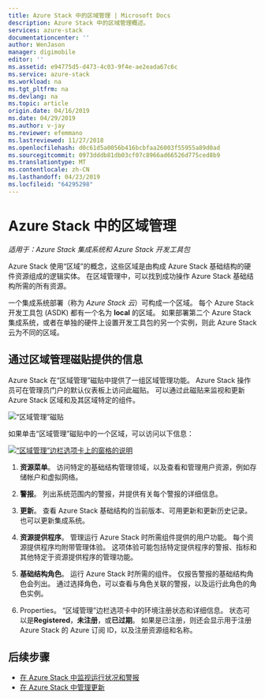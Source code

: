 ```yaml
---
title: Azure Stack 中的区域管理 | Microsoft Docs
description: Azure Stack 中的区域管理概述。
services: azure-stack
documentationcenter: ''
author: WenJason
manager: digimobile
editor: ''
ms.assetid: e94775d5-d473-4c03-9f4e-ae2eada67c6c
ms.service: azure-stack
ms.workload: na
ms.tgt_pltfrm: na
ms.devlang: na
ms.topic: article
origin.date: 04/16/2019
ms.date: 04/29/2019
ms.author: v-jay
ms.reviewer: efemmano
ms.lastreviewed: 11/27/2018
ms.openlocfilehash: d0c61d5a0056b416bcbfaa26003f55955a89d0ad
ms.sourcegitcommit: 0973dddb81db03cf07c8966ad66526d775ced8b9
ms.translationtype: MT
ms.contentlocale: zh-CN
ms.lasthandoff: 04/23/2019
ms.locfileid: "64295298"
---
```

# <a name="region-management-in-azure-stack"></a>Azure Stack 中的区域管理

*适用于：Azure Stack 集成系统和 Azure Stack 开发工具包*

Azure Stack 使用“区域”的概念，这些区域是由构成 Azure Stack 基础结构的硬件资源组成的逻辑实体。 在区域管理中，可以找到成功操作 Azure Stack 基础结构所需的所有资源。

一个集成系统部署（称为 *Azure Stack 云*）可构成一个区域。 每个 Azure Stack 开发工具包 (ASDK) 都有一个名为 **local** 的区域。 如果部署第二个 Azure Stack 集成系统，或者在单独的硬件上设置开发工具包的另一个实例，则此 Azure Stack 云为不同的区域。

## <a name="information-available-through-the-region-management-tile"></a>通过区域管理磁贴提供的信息

Azure Stack 在“区域管理”磁贴中提供了一组区域管理功能。 Azure Stack 操作员可在管理员门户的默认仪表板上访问此磁贴。 可以通过此磁贴来监视和更新 Azure Stack 区域和及其区域特定的组件。

![“区域管理”磁贴](media/azure-stack-region-management/image1.png)

如果单击“区域管理”磁贴中的一个区域，可以访问以下信息：

[![“区域管理”边栏选项卡上的窗格的说明](media/azure-stack-region-management/regionssm.png "“区域管理”边栏选项卡")](media/azure-stack-region-management/regions.png#lightbox)

1. **资源菜单**。 访问特定的基础结构管理领域，以及查看和管理用户资源，例如存储帐户和虚拟网络。

2. **警报**。 列出系统范围内的警报，并提供有关每个警报的详细信息。

3. **更新**。 查看 Azure Stack 基础结构的当前版本、可用更新和更新历史记录。 也可以更新集成系统。

4. **资源提供程序**。 管理运行 Azure Stack 时所需组件提供的用户功能。 每个资源提供程序均附带管理体验。 这项体验可能包括特定提供程序的警报、指标和其他特定于资源提供程序的管理功能。

5. **基础结构角色**。 运行 Azure Stack 时所需的组件。 仅报告警报的基础结构角色会列出。 通过选择角色，可以查看与角色关联的警报，以及运行此角色的角色实例。

6. Properties。 “区域管理”边栏选项卡中的环境注册状态和详细信息。 状态可以是**Registered**，**未注册**，或**已过期**。 如果是已注册，则还会显示用于注册 Azure Stack 的 Azure 订阅 ID，以及注册资源组和名称。

## <a name="next-steps"></a>后续步骤

- [在 Azure Stack 中监视运行状况和警报](azure-stack-monitor-health.md)
- [在 Azure Stack 中管理更新](azure-stack-updates.md)

<!-- Update_Description: wording update -->